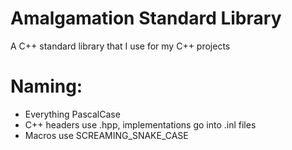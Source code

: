 # Amalgamation Standard Library
A C++ standard library that I use for my C++ projects

# Naming:
* Everything PascalCase
* C++ headers use .hpp, implementations go into .inl files
* Macros use SCREAMING_SNAKE_CASE
